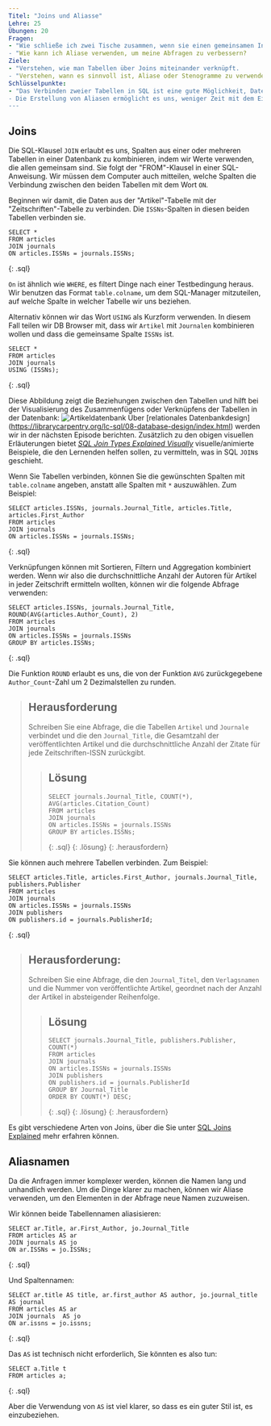 ```yaml
---
Titel: "Joins und Aliasse"
Lehre: 25
Übungen: 20
Fragen:
- "Wie schließe ich zwei Tische zusammen, wenn sie einen gemeinsamen Informationspunkt haben?
- "Wie kann ich Aliase verwenden, um meine Abfragen zu verbessern?
Ziele:
- "Verstehen, wie man Tabellen über Joins miteinander verknüpft.
- "Verstehen, wann es sinnvoll ist, Aliase oder Stenogramme zu verwenden.
Schlüsselpunkte:
- "Das Verbinden zweier Tabellen in SQL ist eine gute Möglichkeit, Datensätze zu analysieren, insbesondere wenn beide Datensätze Teilantworten auf die Fragen geben, die Sie stellen möchten.
- Die Erstellung von Aliasen ermöglicht es uns, weniger Zeit mit dem Eintippen und mehr Zeit mit Abfragen zu verbringen!
---
```


## Joins

Die SQL-Klausel `JOIN` erlaubt es uns, Spalten aus einer oder mehreren Tabellen in einer Datenbank zu kombinieren, indem wir Werte verwenden, die allen gemeinsam sind. Sie folgt der "FROM"-Klausel in einer SQL-Anweisung. Wir müssen dem Computer auch mitteilen, welche Spalten die Verbindung zwischen den beiden
Tabellen mit dem Wort `ON`.  

Beginnen wir damit, die Daten aus der "Artikel"-Tabelle mit der "Zeitschriften"-Tabelle zu verbinden. Die `ISSNs`-Spalten in diesen beiden Tabellen verbinden sie.

~~~
SELECT *
FROM articles
JOIN journals
ON articles.ISSNs = journals.ISSNs;
~~~
{: .sql}

`On` ist ähnlich wie `WHERE`, es filtert Dinge nach einer Testbedingung heraus.  Wir benutzen das Format `table.colname`, um dem SQL-Manager mitzuteilen, auf welche Spalte in welcher Tabelle wir uns beziehen.

Alternativ können wir das Wort `USING` als Kurzform verwenden.  In diesem Fall teilen wir DB Browser mit, dass wir `Artikel` mit `Journalen` kombinieren wollen und dass die gemeinsame Spalte `ISSNs` ist.

~~~
SELECT *
FROM articles
JOIN journals
USING (ISSNs);
~~~
{: .sql}

Diese Abbildung zeigt die Beziehungen zwischen den Tabellen und hilft bei der Visualisierung des Zusammenfügens oder Verknüpfens der Tabellen in der Datenbank:
![Artikeldatenbank](../Assets/img/Artikel-erd-v02.png)
Über [relationales Datenbankdesign] (https://librarycarpentry.org/lc-sql/08-database-design/index.html) werden wir in der nächsten Episode berichten. Zusätzlich zu den obigen visuellen Erläuterungen bietet *[SQL Join Types Explained Visually](https://dataschool.com/how-to-teach-people-sql/sql-join-types-explained-visually/)* visuelle/animierte Beispiele, die den Lernenden helfen sollen, zu vermitteln, was in SQL `JOIN`s geschieht.

Wenn Sie Tabellen verbinden, können Sie die gewünschten Spalten mit `table.colname` angeben, anstatt alle Spalten mit `*` auszuwählen. Zum Beispiel:

~~~
SELECT articles.ISSNs, journals.Journal_Title, articles.Title, articles.First_Author
FROM articles
JOIN journals
ON articles.ISSNs = journals.ISSNs;
~~~
{: .sql}

Verknüpfungen können mit Sortieren, Filtern und Aggregation kombiniert werden.  Wenn wir also die durchschnittliche Anzahl der Autoren für Artikel in jeder Zeitschrift ermitteln wollten, können wir die folgende Abfrage verwenden:

~~~
SELECT articles.ISSNs, journals.Journal_Title, ROUND(AVG(articles.Author_Count), 2)
FROM articles
JOIN journals
ON articles.ISSNs = journals.ISSNs
GROUP BY articles.ISSNs;
~~~
{: .sql}

Die Funktion `ROUND` erlaubt es uns, die von der Funktion `AVG` zurückgegebene `Author_Count`-Zahl um 2 Dezimalstellen zu runden.

> ## Herausforderung
> Schreiben Sie eine Abfrage, die die Tabellen `Artikel` und `Journale` verbindet und die den `Journal_Title`, die Gesamtzahl der veröffentlichten Artikel und die durchschnittliche Anzahl der Zitate für jede Zeitschriften-ISSN zurückgibt.
>
> > ## Lösung
> > ~~~
> > SELECT journals.Journal_Title, COUNT(*), AVG(articles.Citation_Count)
> > FROM articles
> > JOIN journals
> > ON articles.ISSNs = journals.ISSNs
> > GROUP BY articles.ISSNs;
> > ~~~
> > {: .sql}
> {: .lösung}
{: .herausfordern}

Sie können auch mehrere Tabellen verbinden. Zum Beispiel:

~~~
SELECT articles.Title, articles.First_Author, journals.Journal_Title, publishers.Publisher
FROM articles
JOIN journals
ON articles.ISSNs = journals.ISSNs
JOIN publishers
ON publishers.id = journals.PublisherId;
~~~
{: .sql}

> ## Herausforderung:
>
> Schreiben Sie eine Abfrage, die den `Journal_Titel`, den `Verlagsnamen` und die Nummer von
> veröffentlichte Artikel, geordnet nach der Anzahl der Artikel in absteigender Reihenfolge.
>
> > ## Lösung
> > ~~~
> > SELECT journals.Journal_Title, publishers.Publisher, COUNT(*)
> > FROM articles
> > JOIN journals
> > ON articles.ISSNs = journals.ISSNs
> > JOIN publishers
> > ON publishers.id = journals.PublisherId
> > GROUP BY Journal_Title
> > ORDER BY COUNT(*) DESC;
> > ~~~
> > {: .sql}
> {: .lösung}
{: .herausfordern}

Es gibt verschiedene Arten von Joins, über die Sie unter [SQL Joins Explained](http://www.sql-join.com/sql-join-types) mehr erfahren können.


## Aliasnamen

Da die Anfragen immer komplexer werden, können die Namen lang und unhandlich werden. Um die Dinge klarer zu machen, können wir Aliase verwenden, um den Elementen in der Abfrage neue Namen zuzuweisen.

Wir können beide Tabellennamen aliasisieren:

~~~
SELECT ar.Title, ar.First_Author, jo.Journal_Title
FROM articles AS ar
JOIN journals AS jo
ON ar.ISSNs = jo.ISSNs;
~~~
{: .sql}

Und Spaltennamen:

~~~
SELECT ar.title AS title, ar.first_author AS author, jo.journal_title AS journal
FROM articles AS ar
JOIN journals  AS jo
ON ar.issns = jo.issns;
~~~
{: .sql}

Das `AS` ist technisch nicht erforderlich, Sie könnten es also tun:

~~~
SELECT a.Title t
FROM articles a;
~~~
{: .sql}

Aber die Verwendung von `AS` ist viel klarer, so dass es ein guter Stil ist, es einzubeziehen.
